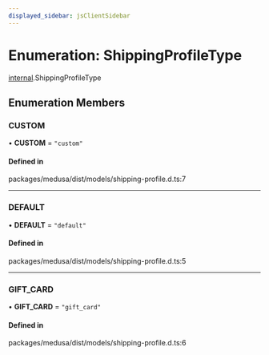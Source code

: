 ```yaml
---
displayed_sidebar: jsClientSidebar
---
```


# Enumeration: ShippingProfileType

[internal](../modules/internal-3.md).ShippingProfileType

## Enumeration Members

### CUSTOM

• **CUSTOM** = ``"custom"``

#### Defined in

packages/medusa/dist/models/shipping-profile.d.ts:7

___

### DEFAULT

• **DEFAULT** = ``"default"``

#### Defined in

packages/medusa/dist/models/shipping-profile.d.ts:5

___

### GIFT\_CARD

• **GIFT\_CARD** = ``"gift_card"``

#### Defined in

packages/medusa/dist/models/shipping-profile.d.ts:6
